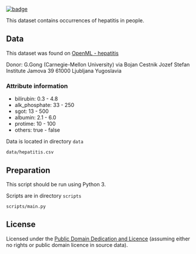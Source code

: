 <a className="gh-badge" href="https://datahub.io/core/hepatitis"><img src="https://badgen.net/badge/icon/View%20on%20datahub.io/orange?icon=https://datahub.io/datahub-cube-badge-icon.svg&label&scale=1.25" alt="badge" /></a>

This dataset contains occurrences of hepatitis in people. 

## Data

This dataset was found on [OpenML - hepatitis](https://www.openml.org/d/55)

Donor: G.Gong (Carnegie-Mellon University) via Bojan Cestnik Jozef Stefan Institute Jamova 39 61000 Ljubljana Yugoslavia

### Attribute information

* bilirubin: 0.3 - 4.8
* alk_phosphate: 33 - 250
* sgot: 13 - 500
* albumin: 2.1 - 6.0
* protime: 10 - 100
* others: true - false

Data is located in directory `data`

`data/hepatitis.csv`

## Preparation

This script should be run using Python 3.

Scripts are in directory `scripts`

`scripts/main.py`

## License
Licensed under the [Public Domain Dedication and Licence][pddl] (assuming
either no rights or public domain licence in source data).

[pddl]: http://opendatacommons.org/licenses/pddl/1.0/